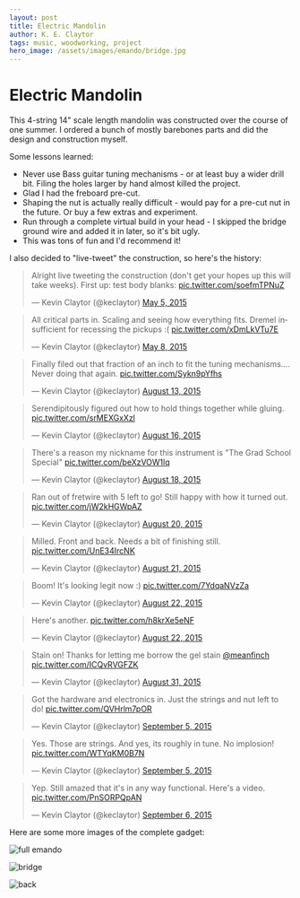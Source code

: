 ```yaml
---
layout: post
title: Electric Mandolin
author: K. E. Claytor
tags: music, woodworking, project
hero_image: /assets/images/emando/bridge.jpg
---
```


# Electric Mandolin

This 4-string 14" scale length mandolin was constructed over the course of one summer.
I ordered a bunch of mostly barebones parts and did the design and construction myself.

Some lessons learned:
- Never use Bass guitar tuning mechanisms - or at least buy a wider drill bit.
Filing the holes larger by hand almost killed the project.
- Glad I had the freboard pre-cut.
- Shaping the nut is actually really difficult - would pay for a pre-cut nut in the future.
Or buy a few extras and experiment.
- Run through a complete virtual build in your head - I skipped the bridge ground wire and added it in later, so it's bit ugly.
- This was tons of fun and I'd recommend it!

I also decided to "live-tweet" the construction, so here's the history:

<blockquote class="twitter-tweet" lang="en"><p lang="en" dir="ltr">Alright live tweeting the construction (don&#39;t get your hopes up this will take weeks). First up: test body blanks: <a href="http://t.co/soefmTPNuZ">pic.twitter.com/soefmTPNuZ</a></p>&mdash; Kevin Claytor (@keclaytor) <a href="https://twitter.com/keclaytor/status/595385167876857858">May 5, 2015</a></blockquote>
<script async src="//platform.twitter.com/widgets.js" charset="utf-8"></script>

<blockquote class="twitter-tweet" lang="en"><p lang="en" dir="ltr">All critical parts in. Scaling and seeing how everything fits. Dremel insufficient for recessing the pickups :( <a href="http://t.co/xDmLkVTu7E">pic.twitter.com/xDmLkVTu7E</a></p>&mdash; Kevin Claytor (@keclaytor) <a href="https://twitter.com/keclaytor/status/596465237429243904">May 8, 2015</a></blockquote>
<script async src="//platform.twitter.com/widgets.js" charset="utf-8"></script>

<blockquote class="twitter-tweet" lang="en"><p lang="en" dir="ltr">Finally filed out that fraction of an inch to fit the tuning mechanisms.... Never doing that again. <a href="http://t.co/Sykn9pYfhs">pic.twitter.com/Sykn9pYfhs</a></p>&mdash; Kevin Claytor (@keclaytor) <a href="https://twitter.com/keclaytor/status/631972172274237440">August 13, 2015</a></blockquote>
<script async src="//platform.twitter.com/widgets.js" charset="utf-8"></script>

<blockquote class="twitter-tweet" lang="en"><p lang="en" dir="ltr">Serendipitously figured out how to hold things together while gluing. <a href="http://t.co/srMEXGxXzl">pic.twitter.com/srMEXGxXzl</a></p>&mdash; Kevin Claytor (@keclaytor) <a href="https://twitter.com/keclaytor/status/633054158598373376">August 16, 2015</a></blockquote>
<script async src="//platform.twitter.com/widgets.js" charset="utf-8"></script>

<blockquote class="twitter-tweet" lang="en"><p lang="en" dir="ltr">There&#39;s a reason my nickname for this instrument is &quot;The Grad School Special&quot; <a href="http://t.co/beXzVOW1lq">pic.twitter.com/beXzVOW1lq</a></p>&mdash; Kevin Claytor (@keclaytor) <a href="https://twitter.com/keclaytor/status/633752392698228736">August 18, 2015</a></blockquote>
<script async src="//platform.twitter.com/widgets.js" charset="utf-8"></script>

<blockquote class="twitter-tweet" lang="en"><p lang="en" dir="ltr">Ran out of fretwire with 5 left to go! Still happy with how it turned out. <a href="http://t.co/jW2kHGWpAZ">pic.twitter.com/jW2kHGWpAZ</a></p>&mdash; Kevin Claytor (@keclaytor) <a href="https://twitter.com/keclaytor/status/634493955850280964">August 20, 2015</a></blockquote>
<script async src="//platform.twitter.com/widgets.js" charset="utf-8"></script>

<blockquote class="twitter-tweet" lang="en"><p lang="en" dir="ltr">Milled. Front and back. Needs a bit of finishing still. <a href="http://t.co/UnE34IrcNK">pic.twitter.com/UnE34IrcNK</a></p>&mdash; Kevin Claytor (@keclaytor) <a href="https://twitter.com/keclaytor/status/634833002086952960">August 21, 2015</a></blockquote>
<script async src="//platform.twitter.com/widgets.js" charset="utf-8"></script>

<blockquote class="twitter-tweet" lang="en"><p lang="en" dir="ltr">Boom! It&#39;s looking legit now :) <a href="http://t.co/7YdqaNVzZa">pic.twitter.com/7YdqaNVzZa</a></p>&mdash; Kevin Claytor (@keclaytor) <a href="https://twitter.com/keclaytor/status/635107633033252864">August 22, 2015</a></blockquote>
<script async src="//platform.twitter.com/widgets.js" charset="utf-8"></script>

<blockquote class="twitter-tweet" lang="en"><p lang="en" dir="ltr">Here&#39;s another. <a href="http://t.co/h8krXe5eNF">pic.twitter.com/h8krXe5eNF</a></p>&mdash; Kevin Claytor (@keclaytor) <a href="https://twitter.com/keclaytor/status/635115187817840640">August 22, 2015</a></blockquote>
<script async src="//platform.twitter.com/widgets.js" charset="utf-8"></script>

<blockquote class="twitter-tweet" lang="en"><p lang="en" dir="ltr">Stain on! Thanks for letting me borrow the gel stain <a href="https://twitter.com/meanfinch">@meanfinch</a> <a href="http://t.co/ICQvRVGFZK">pic.twitter.com/ICQvRVGFZK</a></p>&mdash; Kevin Claytor (@keclaytor) <a href="https://twitter.com/keclaytor/status/638152926595293185">August 31, 2015</a></blockquote>
<script async src="//platform.twitter.com/widgets.js" charset="utf-8"></script>

<blockquote class="twitter-tweet" lang="en"><p lang="en" dir="ltr">Got the hardware and electronics in. Just the strings and nut left to do! <a href="http://t.co/QVHrlm7pOR">pic.twitter.com/QVHrlm7pOR</a></p>&mdash; Kevin Claytor (@keclaytor) <a href="https://twitter.com/keclaytor/status/639966657335689216">September 5, 2015</a></blockquote>
<script async src="//platform.twitter.com/widgets.js" charset="utf-8"></script>

<blockquote class="twitter-tweet" lang="en"><p lang="en" dir="ltr">Yes. Those are strings. And yes, its roughly in tune. No implosion! <a href="http://t.co/WTYqKM0B7N">pic.twitter.com/WTYqKM0B7N</a></p>&mdash; Kevin Claytor (@keclaytor) <a href="https://twitter.com/keclaytor/status/639994524819943424">September 5, 2015</a></blockquote>
<script async src="//platform.twitter.com/widgets.js" charset="utf-8"></script>

<blockquote class="twitter-tweet" lang="en"><p lang="en" dir="ltr">Yep. Still amazed that it&#39;s in any way functional. Here&#39;s a video. <a href="http://t.co/PnSORPQpAN">pic.twitter.com/PnSORPQpAN</a></p>&mdash; Kevin Claytor (@keclaytor) <a href="https://twitter.com/keclaytor/status/640317040142778369">September 6, 2015</a></blockquote>
<script async src="//platform.twitter.com/widgets.js" charset="utf-8"></script>

Here are some more images of the complete gadget:

![full emando](/assets/images/emando/full.jpg)

![bridge](/assets/images/emando/bridge.jpg)

![back](/assets/images/emando/back.jpg)

